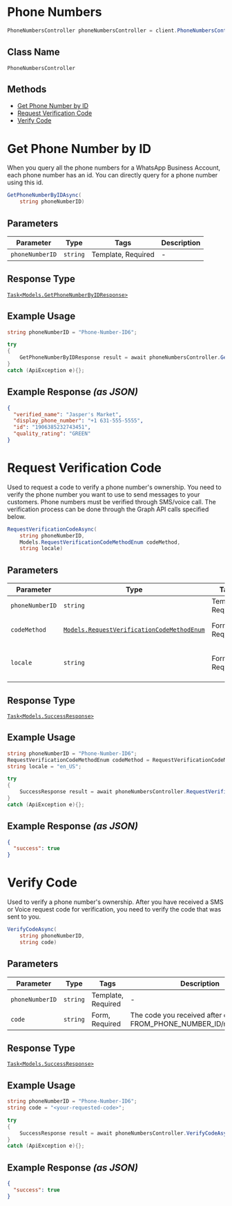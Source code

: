 # Phone Numbers

```csharp
PhoneNumbersController phoneNumbersController = client.PhoneNumbersController;
```

## Class Name

`PhoneNumbersController`

## Methods

* [Get Phone Number by ID](../../doc/controllers/phone-numbers.md#get-phone-number-by-id)
* [Request Verification Code](../../doc/controllers/phone-numbers.md#request-verification-code)
* [Verify Code](../../doc/controllers/phone-numbers.md#verify-code)


# Get Phone Number by ID

When you query all the phone numbers for a WhatsApp Business Account, each phone number has an id. You can directly query for a phone number using this id.

```csharp
GetPhoneNumberByIDAsync(
    string phoneNumberID)
```

## Parameters

| Parameter | Type | Tags | Description |
|  --- | --- | --- | --- |
| `phoneNumberID` | `string` | Template, Required | - |

## Response Type

[`Task<Models.GetPhoneNumberByIDResponse>`](../../doc/models/get-phone-number-by-id-response.md)

## Example Usage

```csharp
string phoneNumberID = "Phone-Number-ID6";

try
{
    GetPhoneNumberByIDResponse result = await phoneNumbersController.GetPhoneNumberByIDAsync(phoneNumberID);
}
catch (ApiException e){};
```

## Example Response *(as JSON)*

```json
{
  "verified_name": "Jasper's Market",
  "display_phone_number": "+1 631-555-5555",
  "id": "1906385232743451",
  "quality_rating": "GREEN"
}
```


# Request Verification Code

Used to request a code to verify a phone number's ownership. You need to verify the phone number you want to use to send messages to your customers. Phone numbers must be verified through SMS/voice call. The verification process can be done through the Graph API calls specified below.

```csharp
RequestVerificationCodeAsync(
    string phoneNumberID,
    Models.RequestVerificationCodeMethodEnum codeMethod,
    string locale)
```

## Parameters

| Parameter | Type | Tags | Description |
|  --- | --- | --- | --- |
| `phoneNumberID` | `string` | Template, Required | - |
| `codeMethod` | [`Models.RequestVerificationCodeMethodEnum`](../../doc/models/request-verification-code-method-enum.md) | Form, Required | Chosen method for verification. |
| `locale` | `string` | Form, Required | Your locale. For example: "en_US". |

## Response Type

[`Task<Models.SuccessResponse>`](../../doc/models/success-response.md)

## Example Usage

```csharp
string phoneNumberID = "Phone-Number-ID6";
RequestVerificationCodeMethodEnum codeMethod = RequestVerificationCodeMethodEnum.SMS;
string locale = "en_US";

try
{
    SuccessResponse result = await phoneNumbersController.RequestVerificationCodeAsync(phoneNumberID, codeMethod, locale);
}
catch (ApiException e){};
```

## Example Response *(as JSON)*

```json
{
  "success": true
}
```


# Verify Code

Used to verify a phone number's ownership. After you have received a SMS or Voice request code for verification, you need to verify the code that was sent to you.

```csharp
VerifyCodeAsync(
    string phoneNumberID,
    string code)
```

## Parameters

| Parameter | Type | Tags | Description |
|  --- | --- | --- | --- |
| `phoneNumberID` | `string` | Template, Required | - |
| `code` | `string` | Form, Required | The code you received after calling FROM_PHONE_NUMBER_ID/request_code. |

## Response Type

[`Task<Models.SuccessResponse>`](../../doc/models/success-response.md)

## Example Usage

```csharp
string phoneNumberID = "Phone-Number-ID6";
string code = "<your-requested-code>";

try
{
    SuccessResponse result = await phoneNumbersController.VerifyCodeAsync(phoneNumberID, code);
}
catch (ApiException e){};
```

## Example Response *(as JSON)*

```json
{
  "success": true
}
```

